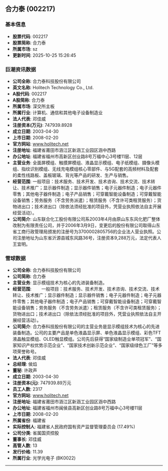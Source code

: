 ## 合力泰 (002217)

### 基本信息

- **股票代码**: 002217
- **股票简称**: 合力泰
- **所属市场**: sz
- **更新时间**: 2025-10-25 15:26:45

### 巨潮资讯数据

- **公司全称**: 合力泰科技股份有限公司
- **英文名称**: Holitech Technology Co., Ltd.
- **A股代码**: 002217
- **A股简称**: 合力泰
- **所属市场**: 深交所主板
- **所属行业**: 计算机、通信和其他电子设备制造业
- **法人代表**: 邓佳威
- **注册资本(万元)**: 747939.8928
- **成立日期**: 2003-04-30
- **上市日期**: 2008-02-20
- **官方网站**: www.holitech.net
- **注册地址**: 福建省莆田市涵江区新涵工业园区涵中西路
- **办公地址**: 福建省福州市高新区创业路8号万福中心3号楼11层、12层
- **主营业务**: 全面屏模组、触摸屏模组、液晶显示模组、电子纸模组、摄像头模组、指纹识别模组、无线充电模组核心零部件、与5G配套的高频材料及配套的柔性线路板、盖板玻璃、背光等产品的研发、生产与销售。
- **经营范围**: 一般项目：技术服务、技术开发、技术咨询、技术交流、技术转让、技术推广；显示器件制造；显示器件销售；电子元器件制造；电子元器件零售；其他电子器件制造；电子产品销售；可穿戴智能设备制造；可穿戴智能设备销售；劳务服务（不含劳务派遣）；租赁服务（不含许可类租赁服务）；货物进出口；技术进出口（除依法须经批准的项目外，凭营业执照依法自主开展经营活动）。
- **公司简介**: 山东联合化工股份有限公司系2003年4月由原山东东风化肥厂整体改制为有限责任公司，并于2006年3月9日，变更后的股份有限公司取得山东省工商行政管理局颁发的注册号为3700002805756的企业法人营业执照。公司注册地址为山东省沂源县城东风路36号，注册资本9,288万元，法定代表人王宜明。

### 雪球数据

- **公司全称**: 合力泰科技股份有限公司
- **公司简称**: 合力泰
- **主营业务**: 显示模组技术为核心的先进装备制造。
- **经营范围**: 　　一般项目：技术服务、技术开发、技术咨询、技术交流、技术转让、技术推广；显示器件制造；显示器件销售；电子元器件制造；电子元器件零售；其他电子器件制造；电子产品销售；可穿戴智能设备制造；可穿戴智能设备销售；劳务服务（不含劳务派遣）；租赁服务（不含许可类租赁服务）；货物进出口；技术进出口（除依法须经批准的项目外，凭营业执照依法自主开展经营活动）。
- **公司简介**: 合力泰科技股份有限公司的主营业务是显示模组技术为核心的先进装备制造。公司的主要产品是单色液晶显示屏、单色液晶显示模组、彩色TFT液晶触显模组、OLED触显模组。公司先后获得“国家级制造业单项冠军”、“国家知识产权优势示范企业”、“国家技术创新示范企业”、“国家级绿色工厂”等多项荣誉称号。
- **法人代表**: 邓佳威
- **总经理**: 侯焰
- **董秘**: 许政声
- **成立日期**: 2003-04-30
- **注册资本(元)**: 747939.89万元
- **员工人数**: 2317
- **官方网站**: www.holitech.net
- **注册地址**: 福建省莆田市涵江区新涵工业园区涵中西路
- **办公地址**: 福建省福州市闽侯县高新区创业路8号万福中心3号楼11层
- **上市日期**: 2008-02-20
- **所属省份**: 福建省
- **实际控制人**: 福建省人民政府国有资产监督管理委员会 (17.49%)
- **公司分类**: 省属国资控股
- **董事长**: 邓佳威
- **高管人数**: 13
- **发行价格**: 11.39
- **所属行业**: 光学光电子 (BK0022)

---